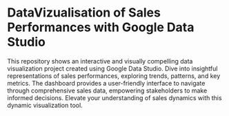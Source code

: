 # DataVizualisation of Sales Performances with Google Data Studio

This repository shows an interactive and visually compelling data visualization project created using Google Data Studio. Dive into insightful representations of sales performances, exploring trends, patterns, and key metrics. The dashboard provides a user-friendly interface to navigate through comprehensive sales data, empowering stakeholders to make informed decisions. Elevate your understanding of sales dynamics with this dynamic visualization tool.
